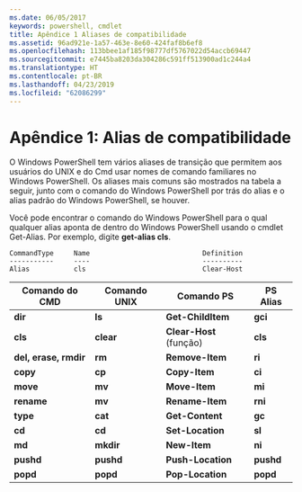 ```yaml
---
ms.date: 06/05/2017
keywords: powershell, cmdlet
title: Apêndice 1 Aliases de compatibilidade
ms.assetid: 96ad921e-1a57-463e-8e60-424faf8b6ef8
ms.openlocfilehash: 113bbee1af185f98777df5767022d54accb69447
ms.sourcegitcommit: e7445ba8203da304286c591ff513900ad1c244a4
ms.translationtype: HT
ms.contentlocale: pt-BR
ms.lasthandoff: 04/23/2019
ms.locfileid: "62086299"
---
```

# <a name="appendix-1---compatibility-aliases"></a>Apêndice 1: Alias de compatibilidade

O Windows PowerShell tem vários aliases de transição que permitem aos usuários do UNIX e do Cmd usar nomes de comando familiares no Windows PowerShell. Os aliases mais comuns são mostrados na tabela a seguir, junto com o comando do Windows PowerShell por trás do alias e o alias padrão do Windows PowerShell, se houver.

Você pode encontrar o comando do Windows PowerShell para o qual qualquer alias aponta de dentro do Windows PowerShell usando o cmdlet Get-Alias. Por exemplo, digite **get-alias cls**.

```
CommandType     Name                            Definition
-----------     ----                            ----------
Alias           cls                             Clear-Host
```

|Comando do CMD|Comando UNIX|Comando PS|PS Alias|
|---------------|----------------|--------------|------------|
|**dir**|**ls**|**Get-ChildItem**|**gci**|
|**cls**|**clear**|**Clear-Host** (função)|**cls**|
|**del, erase, rmdir**|**rm**|**Remove-Item**|**ri**|
|**copy**|**cp**|**Copy-Item**|**ci**|
|**move**|**mv**|**Move-Item**|**mi**|
|**rename**|**mv**|**Rename-Item**|**rni**|
|**type**|**cat**|**Get-Content**|**gc**|
|**cd**|**cd**|**Set-Location**|**sl**|
|**md**|**mkdir**|**New-Item**|**ni**|
|**pushd**|**pushd**|**Push-Location**|**pushd**|
|**popd**|**popd**|**Pop-Location**|**popd**|